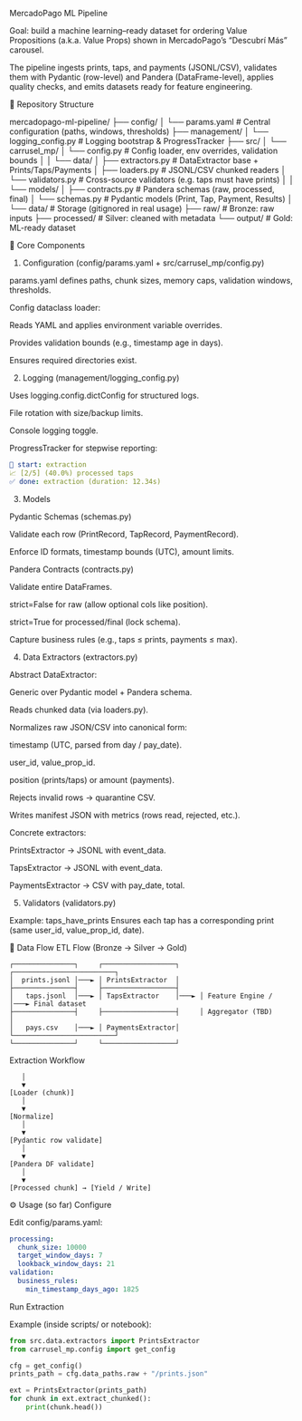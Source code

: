 MercadoPago ML Pipeline

Goal: build a machine learning–ready dataset for ordering Value Propositions (a.k.a. Value Props) shown in MercadoPago’s “Descubrí Más” carousel.

The pipeline ingests prints, taps, and payments (JSONL/CSV), validates them with Pydantic (row-level) and Pandera (DataFrame-level), applies quality checks, and emits datasets ready for feature engineering.

📂 Repository Structure

mercadopago-ml-pipeline/
├── config/
│   └── params.yaml             # Central configuration (paths, windows, thresholds)
├── management/
│   └── logging_config.py       # Logging bootstrap & ProgressTracker
├── src/
│   └── carrusel_mp/
│       └── config.py           # Config loader, env overrides, validation bounds
│
│   └── data/
│       ├── extractors.py       # DataExtractor base + Prints/Taps/Payments
│       ├── loaders.py          # JSONL/CSV chunked readers
│       └── validators.py       # Cross-source validators (e.g. taps must have prints)
│
│   └── models/
│       ├── contracts.py        # Pandera schemas (raw, processed, final)
│       └── schemas.py          # Pydantic models (Print, Tap, Payment, Results)
│
└── data/                       # Storage (gitignored in real usage)
    ├── raw/                    # Bronze: raw inputs
    ├── processed/              # Silver: cleaned with metadata
    └── output/                 # Gold: ML-ready dataset

🔑 Core Components
1. Configuration (config/params.yaml + src/carrusel_mp/config.py)

params.yaml defines paths, chunk sizes, memory caps, validation windows, thresholds.

Config dataclass loader:

Reads YAML and applies environment variable overrides.

Provides validation bounds (e.g., timestamp age in days).

Ensures required directories exist.

2. Logging (management/logging_config.py)

Uses logging.config.dictConfig for structured logs.

File rotation with size/backup limits.

Console logging toggle.

ProgressTracker for stepwise reporting:
 
 ``` yaml
🚀 start: extraction
📈 [2/5] (40.0%) processed taps
✅ done: extraction (duration: 12.34s)
```

3. Models

Pydantic Schemas (schemas.py)

Validate each row (PrintRecord, TapRecord, PaymentRecord).

Enforce ID formats, timestamp bounds (UTC), amount limits.

Pandera Contracts (contracts.py)

Validate entire DataFrames.

strict=False for raw (allow optional cols like position).

strict=True for processed/final (lock schema).

Capture business rules (e.g., taps ≤ prints, payments ≤ max).

4. Data Extractors (extractors.py)

Abstract DataExtractor:

Generic over Pydantic model + Pandera schema.

Reads chunked data (via loaders.py).

Normalizes raw JSON/CSV into canonical form:

timestamp (UTC, parsed from day / pay_date).

user_id, value_prop_id.

position (prints/taps) or amount (payments).

Rejects invalid rows → quarantine CSV.

Writes manifest JSON with metrics (rows read, rejected, etc.).

Concrete extractors:

PrintsExtractor → JSONL with event_data.

TapsExtractor → JSONL with event_data.

PaymentsExtractor → CSV with pay_date, total.

5. Validators (validators.py)

Example: taps_have_prints
Ensures each tap has a corresponding print (same user_id, value_prop_id, date).

🧩 Data Flow
ETL Flow (Bronze → Silver → Gold)

``` text
┌───────────────┐     ┌──────────────────┐     ┌─────────────────────────┐
│  prints.jsonl │───► │ PrintsExtractor  │
├───────────────┤     ├──────────────────┤
│   taps.jsonl  │───► │ TapsExtractor    │───► │ Feature Engine /        │───► Final dataset
├───────────────┤     ├──────────────────┤     │ Aggregator (TBD)        │
│   pays.csv    │───► │ PaymentsExtractor│     └─────────────────────────┘
└───────────────┘     └──────────────────┘

```

Extraction Workflow

``` text[Raw file]
   │
   ▼
[Loader (chunk)]
   │
   ▼
[Normalize]
   │
   ▼
[Pydantic row validate]
   │
   ▼
[Pandera DF validate]
   │
   ▼
[Processed chunk] → [Yield / Write]

```

⚙️ Usage (so far)
Configure

Edit config/params.yaml:

``` yaml
processing:
  chunk_size: 10000
  target_window_days: 7
  lookback_window_days: 21
validation:
  business_rules:
    min_timestamp_days_ago: 1825

```
Run Extraction

Example (inside scripts/ or notebook):

``` python
from src.data.extractors import PrintsExtractor
from carrusel_mp.config import get_config

cfg = get_config()
prints_path = cfg.data_paths.raw + "/prints.json"

ext = PrintsExtractor(prints_path)
for chunk in ext.extract_chunked():
    print(chunk.head())

```


